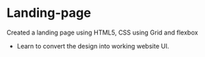 # Landing-page

Created a landing page using HTML5, CSS using Grid and flexbox
- Learn to convert the design into working website UI.

